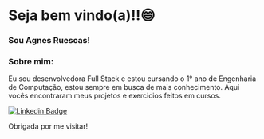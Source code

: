 # Seja bem vindo(a)!!:smile:

### Sou Agnes Ruescas! 

### Sobre mim:
Eu sou  desenvolvedora Full Stack e estou cursando o 1° ano de Engenharia de Computação, estou sempre em busca de mais conhecimento. Aqui vocês encontraram meus projetos e exercicios feitos em cursos. 

[![Linkedin Badge](https://img.shields.io/badge/-LinkedIn-blue?style=flat-square&logo=Linkedin&logoColor=white&link=https://www.linkedin.com/in/agnesruescas/)](https://www.linkedin.com/in/agnesruescas/)

Obrigada por me visitar!

